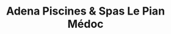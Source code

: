 ---
title: "Adena Piscines & Spas Le Pian Médoc"
url: /le-pian-medoc/adena-piscines-et-spas-le-pian-medoc/
shop: piscine
---